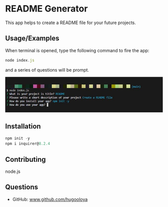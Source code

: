 
# README Generator

This app helps to create a README file for your future projects.


## Usage/Examples
When terminal is opened, type the following command to fire the app:
```javascript
node index.js
```
and a series of questions will be prompt.

![App Screenshot](./example%20ss.jpeg)
 
 ## Installation

```javascript
npm init -y
npm i inquirer@8.2.4
```

 ## Contributing
 node.js
  
 ## Questions
 * GitHub: www.github.com/hugooloya